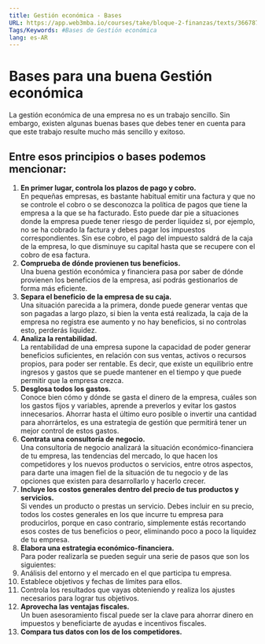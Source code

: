 ```yaml
---
title: Gestión económica - Bases
URL: https://app.web3mba.io/courses/take/bloque-2-finanzas/texts/36678722-u4-03-gestion-economica-bases
Tags/Keywords: #Bases de Gestión económica
lang: es-AR
---
```

# Bases para una buena Gestión económica
La gestión económica de una empresa no es un trabajo sencillo. Sin embargo, existen algunas buenas bases que debes tener en cuenta para que este trabajo resulte mucho más sencillo y exitoso. 

## Entre esos principios o bases podemos mencionar:
1. **En primer lugar, controla los plazos de pago y cobro.**  
    En pequeñas empresas, es bastante habitual emitir una factura y que no se controle el cobro o se desconozca la política de pagos que tiene la empresa a la que se ha facturado. Esto puede dar pie a situaciones donde la empresa puede tener riesgo de perder liquidez si, por ejemplo, no se ha cobrado la factura y debes pagar los impuestos correspondientes. Sin ese cobro, el pago del impuesto saldrá de la caja de la empresa, lo que disminuye su capital hasta que se recupere con el cobro de esa factura.
2. **Comprueba de dónde provienen tus beneficios.**  
    Una buena gestión económica y financiera pasa por saber de dónde provienen los beneficios de la empresa, así podrás gestionarlos de forma más eficiente.
3. **Separa el beneficio de la empresa de su caja.**  
    Una situación parecida a la primera, donde puede generar ventas que son pagadas a largo plazo, si bien la venta está realizada, la caja de la empresa no registra ese aumento y no hay beneficios, si no controlas esto, perderás liquidez.
4. **Analiza la rentabilidad.**  
    La rentabilidad de una empresa supone la capacidad de poder generar beneficios suficientes, en relación con sus ventas, activos o recursos propios, para poder ser rentable. Es decir, que existe un equilibrio entre ingresos y gastos que se puede mantener en el tiempo y que puede permitir que la empresa crezca.
5. **Desglosa todos los gastos.**  
    Conoce bien cómo y dónde se gasta el dinero de la empresa, cuáles son los gastos fijos y variables, aprende a preverlos y evitar los gastos innecesarios. Ahorrar hasta el último euro posible o invertir una cantidad para ahorrártelos, es una estrategia de gestión que permitirá tener un mejor control de estos gastos.
6. **Contrata una consultoría de negocio.**  
    Una consultoría de negocio analizará la situación económico-financiera de tu empresa, las tendencias del mercado, lo que hacen los competidores y los nuevos productos o servicios, entre otros aspectos, para darte una imagen fiel de la situación de tu negocio y de las opciones que existen para desarrollarlo y hacerlo crecer.
7. **Incluye los costos generales dentro del precio de tus productos y servicios.**  
    Si vendes un producto o prestas un servicio. Debes incluir en su precio, todos los costes generales en los que incurre tu empresa para producirlos, porque en caso contrario, simplemente estás recortando esos costes de tus beneficios o peor, eliminando poco a poco la liquidez de tu empresa.
8. **Elabora una estrategia económico-financiera.**  
    Para poder realizarla se pueden seguir una serie de pasos que son los siguientes:
9. Análisis del entorno y el mercado en el que participa tu empresa.
10. Establece objetivos y fechas de límites para ellos.
11. Controla los resultados que vayas obteniendo y realiza los ajustes necesarios para lograr tus objetivos.  
12. **Aprovecha las ventajas fiscales.**  
    Un buen asesoramiento fiscal puede ser la clave para ahorrar dinero en impuestos y beneficiarte de ayudas e incentivos fiscales.
13. **Compara tus datos con los de los competidores.**